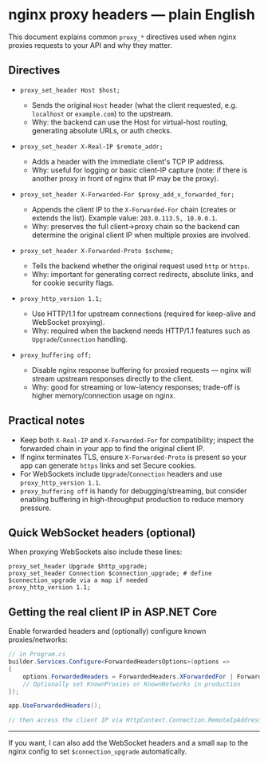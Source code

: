 ﻿# nginx proxy headers — plain English

This document explains common `proxy_*` directives used when nginx proxies requests to your API and why they matter.

## Directives

- `proxy_set_header Host $host;`
  - Sends the original `Host` header (what the client requested, e.g. `localhost` or `example.com`) to the upstream.
  - Why: the backend can use the Host for virtual-host routing, generating absolute URLs, or auth checks.

- `proxy_set_header X-Real-IP $remote_addr;`
  - Adds a header with the immediate client's TCP IP address.
  - Why: useful for logging or basic client-IP capture (note: if there is another proxy in front of nginx that IP may be the proxy).

- `proxy_set_header X-Forwarded-For $proxy_add_x_forwarded_for;`
  - Appends the client IP to the `X-Forwarded-For` chain (creates or extends the list). Example value: `203.0.113.5, 10.0.0.1`.
  - Why: preserves the full client→proxy chain so the backend can determine the original client IP when multiple proxies are involved.

- `proxy_set_header X-Forwarded-Proto $scheme;`
  - Tells the backend whether the original request used `http` or `https`.
  - Why: important for generating correct redirects, absolute links, and for cookie security flags.

- `proxy_http_version 1.1;`
  - Use HTTP/1.1 for upstream connections (required for keep-alive and WebSocket proxying).
  - Why: required when the backend needs HTTP/1.1 features such as `Upgrade`/`Connection` handling.

- `proxy_buffering off;`
  - Disable nginx response buffering for proxied requests — nginx will stream upstream responses directly to the client.
  - Why: good for streaming or low-latency responses; trade-off is higher memory/connection usage on nginx.

## Practical notes

- Keep both `X-Real-IP` and `X-Forwarded-For` for compatibility; inspect the forwarded chain in your app to find the original client IP.
- If nginx terminates TLS, ensure `X-Forwarded-Proto` is present so your app can generate `https` links and set Secure cookies.
- For WebSockets include `Upgrade`/`Connection` headers and use `proxy_http_version 1.1`.
- `proxy_buffering off` is handy for debugging/streaming, but consider enabling buffering in high-throughput production to reduce memory pressure.

## Quick WebSocket headers (optional)

When proxying WebSockets also include these lines:

```
proxy_set_header Upgrade $http_upgrade;
proxy_set_header Connection $connection_upgrade; # define $connection_upgrade via a map if needed
proxy_http_version 1.1;
```

## Getting the real client IP in ASP.NET Core

Enable forwarded headers and (optionally) configure known proxies/networks:

```csharp
// in Program.cs
builder.Services.Configure<ForwardedHeadersOptions>(options =>
{
    options.ForwardedHeaders = ForwardedHeaders.XForwardedFor | ForwardedHeaders.XForwardedProto;
    // Optionally set KnownProxies or KnownNetworks in production
});

app.UseForwardedHeaders();

// then access the client IP via HttpContext.Connection.RemoteIpAddress
```

---

If you want, I can also add the WebSocket headers and a small `map` to the nginx config to set `$connection_upgrade` automatically.